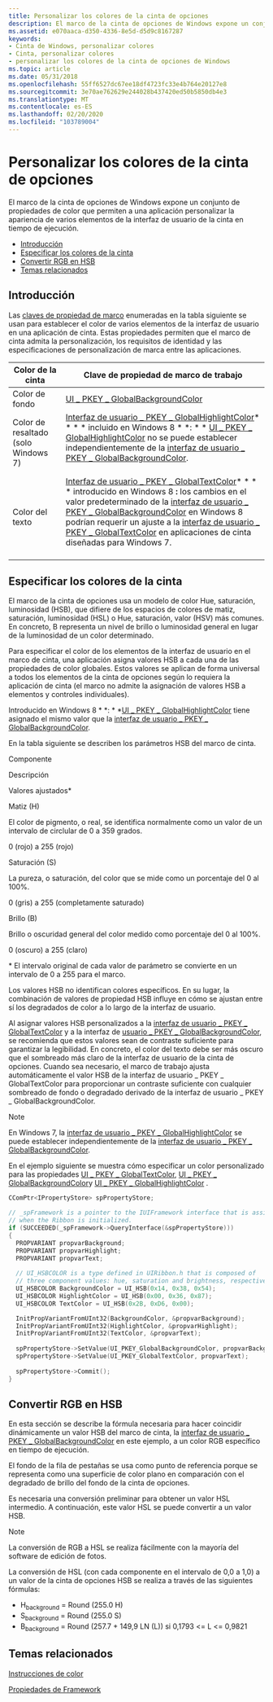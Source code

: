 ```yaml
---
title: Personalizar los colores de la cinta de opciones
description: El marco de la cinta de opciones de Windows expone un conjunto de propiedades de color que permiten a una aplicación personalizar la apariencia de varios elementos de la interfaz de usuario de la cinta en tiempo de ejecución.
ms.assetid: e070aaca-d350-4336-8e5d-d5d9c8167287
keywords:
- Cinta de Windows, personalizar colores
- Cinta, personalizar colores
- personalizar los colores de la cinta de opciones de Windows
ms.topic: article
ms.date: 05/31/2018
ms.openlocfilehash: 55ff6527dc67ee18df4723fc33e4b764e20127e8
ms.sourcegitcommit: 3e70ae762629e244028b437420ed50b5850db4e3
ms.translationtype: MT
ms.contentlocale: es-ES
ms.lasthandoff: 02/20/2020
ms.locfileid: "103789004"
---
```

# <a name="customizing-ribbon-colors"></a>Personalizar los colores de la cinta de opciones

El marco de la cinta de opciones de Windows expone un conjunto de propiedades de color que permiten a una aplicación personalizar la apariencia de varios elementos de la interfaz de usuario de la cinta en tiempo de ejecución.

-   [Introducción](#introduction)
-   [Especificar los colores de la cinta](#specify-ribbon-colors)
-   [Convertir RGB en HSB](#convert-rgb-to-hsb)
-   [Temas relacionados](#related-topics)

## <a name="introduction"></a>Introducción

Las [claves de propiedad de marco](windowsribbon-reference-properties-framework.md) enumeradas en la tabla siguiente se usan para establecer el color de varios elementos de la interfaz de usuario en una aplicación de cinta. Estas propiedades permiten que el marco de cinta admita la personalización, los requisitos de identidad y las especificaciones de personalización de marca entre las aplicaciones.

| Color de la cinta                     | Clave de propiedad de marco de trabajo                                                                                                                                                                                                                                                                                                                                                                                                                                                 |
|----------------------------------|------------------------------------------------------------------------------------------------------------------------------------------------------------------------------------------------------------------------------------------------------------------------------------------------------------------------------------------------------------------------------------------------------------------------------------------------------------------------|
| Color de fondo                 | [UI \_ PKEY \_ GlobalBackgroundColor](windowsribbon-reference-properties-uipkey-globalbackgroundcolor.md)                                                                                                                                                                                                                                                                                                                                                                 |
| Color de resaltado (solo Windows 7) | [Interfaz de usuario \_ PKEY \_ GlobalHighlightColor](windowsribbon-reference-properties-uipkey-globalhighlightcolor.md)* * * * incluido en Windows 8 * *: * * [UI \_ PKEY \_ GlobalHighlightColor](windowsribbon-reference-properties-uipkey-globalhighlightcolor.md) no se puede establecer independientemente de la [interfaz de usuario \_ PKEY \_ GlobalBackgroundColor](windowsribbon-reference-properties-uipkey-globalbackgroundcolor.md).<br/> <br/>                                                              |
| Color del texto                       | [Interfaz de usuario \_ PKEY \_ GlobalTextColor](windowsribbon-reference-properties-uipkey-globaltextcolor.md)* * * * introducido en Windows 8 **:** los cambios en el valor predeterminado de la [interfaz de usuario \_ PKEY \_ GlobalBackgroundColor](windowsribbon-reference-properties-uipkey-globalbackgroundcolor.md) en Windows 8 podrían requerir un ajuste a la [interfaz de usuario \_ PKEY \_ GlobalTextColor](windowsribbon-reference-properties-uipkey-globaltextcolor.md) en aplicaciones de cinta diseñadas para Windows 7.<br/> <br/> |



 

## <a name="specify-ribbon-colors"></a>Especificar los colores de la cinta

El marco de la cinta de opciones usa un modelo de color Hue, saturación, luminosidad (HSB), que difiere de los espacios de colores de matiz, saturación, luminosidad (HSL) o Hue, saturación, valor (HSV) más comunes. En concreto, B representa un nivel de brillo o luminosidad general en lugar de la luminosidad de un color determinado.

Para especificar el color de los elementos de la interfaz de usuario en el marco de cinta, una aplicación asigna valores HSB a cada una de las propiedades de color globales. Estos valores se aplican de forma universal a todos los elementos de la cinta de opciones según lo requiera la aplicación de cinta (el marco no admite la asignación de valores HSB a elementos y controles individuales).

Introducido en Windows 8 * *: * *[UI \_ PKEY \_ GlobalHighlightColor](windowsribbon-reference-properties-uipkey-globalhighlightcolor.md) tiene asignado el mismo valor que la [interfaz de usuario \_ PKEY \_ GlobalBackgroundColor](windowsribbon-reference-properties-uipkey-globalbackgroundcolor.md).

En la tabla siguiente se describen los parámetros HSB del marco de cinta.



Componente

Descripción

Valores ajustados\*

Matiz (H)

El color de pigmento, o real, se identifica normalmente como un valor de un intervalo de circlular de 0 a 359 grados.

0 (rojo) a 255 (rojo)

Saturación (S)

La pureza, o saturación, del color que se mide como un porcentaje del 0 al 100%.

0 (gris) a 255 (completamente saturado)

Brillo (B)

Brillo o oscuridad general del color medido como porcentaje del 0 al 100%.

0 (oscuro) a 255 (claro)

\* El intervalo original de cada valor de parámetro se convierte en un intervalo de 0 a 255 para el marco.



 

Los valores HSB no identifican colores específicos. En su lugar, la combinación de valores de propiedad HSB influye en cómo se ajustan entre sí los degradados de color a lo largo de la interfaz de usuario.

Al asignar valores HSB personalizados a la [interfaz de usuario \_ PKEY \_ GlobalTextColor](windowsribbon-reference-properties-uipkey-globaltextcolor.md) y a la interfaz de [usuario \_ PKEY \_ GlobalBackgroundColor](windowsribbon-reference-properties-uipkey-globalbackgroundcolor.md), se recomienda que estos valores sean de contraste suficiente para garantizar la legibilidad. En concreto, el color del texto debe ser más oscuro que el sombreado más claro de la interfaz de usuario de la cinta de opciones. Cuando sea necesario, el marco de trabajo ajusta automáticamente el valor HSB de la interfaz de usuario \_ PKEY \_ GlobalTextColor para proporcionar un contraste suficiente con cualquier sombreado de fondo o degradado derivado de la interfaz de usuario \_ PKEY \_ GlobalBackgroundColor.

> [!Note]  
> En Windows 7, la [interfaz de usuario \_ PKEY \_ GlobalHighlightColor](windowsribbon-reference-properties-uipkey-globalhighlightcolor.md) se puede establecer independientemente de la [interfaz de usuario \_ PKEY \_ GlobalBackgroundColor](windowsribbon-reference-properties-uipkey-globalbackgroundcolor.md).

 

En el ejemplo siguiente se muestra cómo especificar un color personalizado para las propiedades [UI \_ PKEY \_ GlobalTextColor](windowsribbon-reference-properties-uipkey-globaltextcolor.md), [UI \_ PKEY \_ GlobalBackgroundColor](windowsribbon-reference-properties-uipkey-globalbackgroundcolor.md)y [UI \_ PKEY \_ GlobalHighlightColor](windowsribbon-reference-properties-uipkey-globalhighlightcolor.md) .


```C++
CComPtr<IPropertyStore> spPropertyStore;

// _spFramework is a pointer to the IUIFramework interface that is assigned 
// when the Ribbon is initialized.
if (SUCCEEDED(_spFramework->QueryInterface(&spPropertyStore)))
{
  PROPVARIANT propvarBackground;
  PROPVARIANT propvarHighlight;
  PROPVARIANT propvarText;
 
  // UI_HSBCOLOR is a type defined in UIRibbon.h that is composed of 
  // three component values: hue, saturation and brightness, respectively.
  UI_HSBCOLOR BackgroundColor = UI_HSB(0x14, 0x38, 0x54);
  UI_HSBCOLOR HighlightColor = UI_HSB(0x00, 0x36, 0x87);
  UI_HSBCOLOR TextColor = UI_HSB(0x2B, 0xD6, 0x00);

  InitPropVariantFromUInt32(BackgroundColor, &propvarBackground);
  InitPropVariantFromUInt32(HighlightColor, &propvarHighlight);
  InitPropVariantFromUInt32(TextColor, &propvarText);
 
  spPropertyStore->SetValue(UI_PKEY_GlobalBackgroundColor, propvarBackground);
  spPropertyStore->SetValue(UI_PKEY_GlobalTextColor, propvarText);
 
  spPropertyStore->Commit();
}
```



## <a name="convert-rgb-to-hsb"></a>Convertir RGB en HSB

En esta sección se describe la fórmula necesaria para hacer coincidir dinámicamente un valor HSB del marco de cinta, la [interfaz de usuario \_ PKEY \_ GlobalBackgroundColor](windowsribbon-reference-properties-uipkey-globalbackgroundcolor.md) en este ejemplo, a un color RGB específico en tiempo de ejecución.

El fondo de la fila de pestañas se usa como punto de referencia porque se representa como una superficie de color plano en comparación con el degradado de brillo del fondo de la cinta de opciones.

Es necesaria una conversión preliminar para obtener un valor HSL intermedio. A continuación, este valor HSL se puede convertir a un valor HSB.

> [!Note]  
> La conversión de RGB a HSL se realiza fácilmente con la mayoría del software de edición de fotos.

 

La conversión de HSL (con cada componente en el intervalo de 0,0 a 1,0) a un valor de la cinta de opciones HSB se realiza a través de las siguientes fórmulas:

-   H<sub>background</sub> = Round (255.0 H)
-   S<sub>background</sub> = Round (255.0 S)
-   B<sub>background</sub> = Round (257.7 + 149,9 LN (L)) si 0,1793 <= L <= 0,9821

## <a name="related-topics"></a>Temas relacionados

<dl> <dt>

[Instrucciones de color](https://msdn.microsoft.com/library/aa511283.aspx)
</dt> <dt>

[Propiedades de Framework](windowsribbon-reference-properties-framework.md)
</dt> </dl>

 

 





